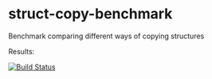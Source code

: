 # struct-copy-benchmark
Benchmark comparing different ways of copying structures

Results:

[![Build Status](https://travis-ci.org/mtojek/struct-copy-benchmark.svg?branch=master)](https://travis-ci.org/mtojek/struct-copy-benchmark)
